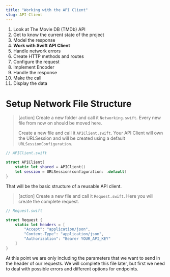 ```yaml
---
title: "Working with the API Client"
slug: API-Client
---
```


1. Look at The Movie DB (TMDb) API
1. Get to know the current state of the project
1. Model the response
1. **Work with Swift API Client**
1. Handle network errors 
1. Create HTTP methods and routes
1. Configure the request
1. Implement Encoder 
1. Handle the response
1. Make the call 
1. Display the data 

# Setup Network File Structure 

> [action]
> Create a new folder and call it `Networking.swift`. Every new file from now on should be moved here.
>
> Create a new file and call it `APIClient.swift`. Your API Client will own the URLSession and will be created using a default `URLSessionConfiguration`.
>
```Swift
// APIClient.swift

struct APIClient{
    static let shared = APIClient()
    let session = URLSession(configuration: .default)
}
```

That will be the basic structure of a reusable API client.

> [action]
> Create a new file and call it `Request.swift`. Here you will create the complete request.
>
```Swift
// Request.swift

struct Request {
    static let headers = [  
        "Accept": "application/json",
        "Content-Type": "application/json",
        "Authorization": "Bearer YOUR_API_KEY"
    ]
}
```

At this point we are only including the parameters that we want to send in the header of our requests. We will complete this file later, but first we need to deal with possible errors and different options for endpoints.
